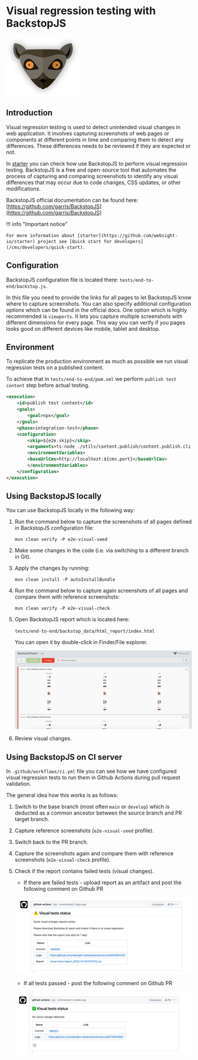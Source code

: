 # Visual regression testing with BackstopJS

![BackstopJS logo](backstopjs-logo.png)

## Introduction

Visual regression testing is used to detect unintended visual changes in web application. It involves capturing screenshots of web pages or components at different points in time and comparing them to detect any differences. These differences needs to be reviewed if they are expected or not.

In [starter](https://github.com/websight-io/starter) you can check how use BackstopJS to perform visual regression testing. BackstopJS is a free and open-source tool that automates the process of capturing and comparing screenshots to identify any visual differences that may occur due to code changes, CSS updates, or other modifications.

BackstopJS official documentation can be found here:
[https://github.com/garris/BackstopJS](https://github.com/garris/BackstopJS)

!!! info "Important notice"

    For more information about [starter](https://github.com/websight-io/starter) project see [Quick start for developers](/cms/developers/quick-start).

## Configuration

BackstopJS configuration file is located there: `tests/end-to-end/backstop.js`.

In this file you need to provide the links for all pages to let BackstopJS know where to capture screenshots. You can also specify additional configuration options which can be found in the official docs. One option which is highly recommended is `viewports`. It lets you capture multiple screenshots with different dimensions for every page. This way you can verify if you pages looks good on different devices like mobile, tablet and desktop.

## Environment

To replicate the production environment as much as possible we run visual regression tests on a published content.

To achieve that in `tests/end-to-end/pom.xml` we perform `publish test content` step before actual testing.

```xml
<execution>
    <id>publish test content</id>
    <goals>
        <goal>npx</goal>
    </goals>
    <phase>integration-test</phase>
    <configuration>
        <skip>${e2e.skip}</skip>
        <arguments>ts-node ./utils/content.publish/content.publish.cli.ts</arguments>
        <environmentVariables>
        <baseUrlCms>http://localhost:${cms.port}</baseUrlCms>
        </environmentVariables>
    </configuration>
</execution>
```

## Using BackstopJS locally

You can use BackstopJS locally in the following way:

1. Run the command below to capture the screenshots of all pages defined in BackstopJS configuration file:

    ```shell
    mvn clean verify -P e2e-visual-seed
    ```

2. Make some changes in the code (i.e. via switching to a different branch in Git).
3. Apply the changes by running:
    ```shell
    mvn clean install -P autoInstallBundle
    ```
4. Run the command below to capture again screenshots of all pages and compare them with reference screenshots:

    ```shell
    mvn clean verify -P e2e-visual-check
    ```

5. Open BackstopJS report which is located here:

    `tests/end-to-end/backstop_data/html_report/index.html`

    You can open it by double-click in Finder/File explorer.

    ![BackstopJS report](backstopjs-report.png)

6. Review visual changes.

## Using BackstopJS on CI server

In `.github/workflows/ci.yml` file you can see how we have configured visual regression tests to run them in Github Actions during pull request validation.

The general idea how this works is as follows:

1. Switch to the base branch (most often `main` or `develop`) which is deducted as a common ancestor between the source branch and PR target branch.
2. Capture reference screenshots (`e2e-visual-seed` profile).
3. Switch back to the PR branch.
4. Capture the screenshots again and compare them with reference screenshots (`e2e-visual-check` profile).
5. Check if the report contains failed tests (visual changes).

    * If there are failed tests - upload report as an artifact and post the following comment on Github PR
    
    ![Cypress GUI](tests-failed.png)

    * If all tests passed - post the following comment on Github PR
    
    ![Cypress GUI](tests-success.png)